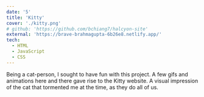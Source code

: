 ```yaml
---
date: '5'
title: 'Kitty'
cover: './kitty.png'
# github: 'https://github.com/bchiang7/halcyon-site'
external: 'https://brave-brahmagupta-6b26e8.netlify.app/'
tech:
  - HTML
  - JavaScript
  - CSS
---
```


Being a cat-person, I sought to have fun with this project. A few gifs and animations here and there gave rise to the Kitty website. A visual impression of the cat that tormented me at the time, as they do all of us.
